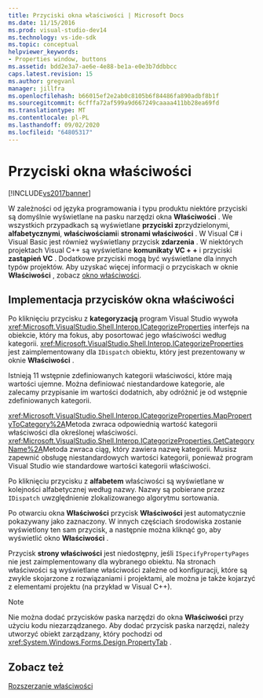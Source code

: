 ```yaml
---
title: Przyciski okna właściwości | Microsoft Docs
ms.date: 11/15/2016
ms.prod: visual-studio-dev14
ms.technology: vs-ide-sdk
ms.topic: conceptual
helpviewer_keywords:
- Properties window, buttons
ms.assetid: bdd2e3a7-ae6e-4e88-be1a-e0e3b7ddbbcc
caps.latest.revision: 15
ms.author: gregvanl
manager: jillfra
ms.openlocfilehash: b66015ef2e2ab0c8105b6f84486fa890adbf8b1f
ms.sourcegitcommit: 6cfffa72af599a9d667249caaaa411bb28ea69fd
ms.translationtype: MT
ms.contentlocale: pl-PL
ms.lasthandoff: 09/02/2020
ms.locfileid: "64805317"
---
```

# <a name="properties-window-buttons"></a>Przyciski okna właściwości
[!INCLUDE[vs2017banner](../../includes/vs2017banner.md)]

W zależności od języka programowania i typu produktu niektóre przyciski są domyślnie wyświetlane na pasku narzędzi okna **Właściwości** . We wszystkich przypadkach są wyświetlane **przyciski z**przydzielonymi, **alfabetycznymi**, **właściwościami**i **stronami właściwości** . W Visual C# i Visual Basic jest również wyświetlany przycisk **zdarzenia** . W niektórych projektach Visual C++ są wyświetlane **komunikaty VC + +** i przyciski **zastąpień VC** . Dodatkowe przyciski mogą być wyświetlane dla innych typów projektów. Aby uzyskać więcej informacji o przyciskach w oknie **Właściwości** , zobacz [okno właściwości](../../ide/reference/properties-window.md).  
  
## <a name="implementation-of-properties-window-buttons"></a>Implementacja przycisków okna właściwości  
 Po kliknięciu przycisku z **kategoryzacją** program Visual Studio wywoła <xref:Microsoft.VisualStudio.Shell.Interop.ICategorizeProperties> interfejs na obiekcie, który ma fokus, aby posortować jego właściwości według kategorii. <xref:Microsoft.VisualStudio.Shell.Interop.ICategorizeProperties> jest zaimplementowany dla `IDispatch` obiektu, który jest prezentowany w oknie **Właściwości** .  
  
 Istnieją 11 wstępnie zdefiniowanych kategorii właściwości, które mają wartości ujemne. Można definiować niestandardowe kategorie, ale zalecamy przypisanie im wartości dodatnich, aby odróżnić je od wstępnie zdefiniowanych kategorii.  
  
 <xref:Microsoft.VisualStudio.Shell.Interop.ICategorizeProperties.MapPropertyToCategory%2A>Metoda zwraca odpowiednią wartość kategorii właściwości dla określonej właściwości. <xref:Microsoft.VisualStudio.Shell.Interop.ICategorizeProperties.GetCategoryName%2A>Metoda zwraca ciąg, który zawiera nazwę kategorii. Musisz zapewnić obsługę niestandardowych wartości kategorii, ponieważ program Visual Studio wie standardowe wartości kategorii właściwości.  
  
 Po kliknięciu przycisku z **alfabetem** właściwości są wyświetlane w kolejności alfabetycznej według nazwy. Nazwy są pobierane przez `IDispatch` uwzględnienie zlokalizowanego algorytmu sortowania.  
  
 Po otwarciu okna **Właściwości** przycisk **Właściwości** jest automatycznie pokazywany jako zaznaczony. W innych częściach środowiska zostanie wyświetlony ten sam przycisk, a następnie można kliknąć go, aby wyświetlić okno **Właściwości** .  
  
 Przycisk **strony właściwości** jest niedostępny, jeśli `ISpecifyPropertyPages` nie jest zaimplementowany dla wybranego obiektu. Na stronach właściwości są wyświetlane właściwości zależne od konfiguracji, które są zwykle skojarzone z rozwiązaniami i projektami, ale można je także kojarzyć z elementami projektu (na przykład w Visual C++).  
  
> [!NOTE]
> Nie można dodać przycisków paska narzędzi do okna **Właściwości** przy użyciu kodu niezarządzanego. Aby dodać przycisk paska narzędzi, należy utworzyć obiekt zarządzany, który pochodzi od <xref:System.Windows.Forms.Design.PropertyTab> .  
  
## <a name="see-also"></a>Zobacz też  
 [Rozszerzanie właściwości](../../extensibility/internals/extending-properties.md)
